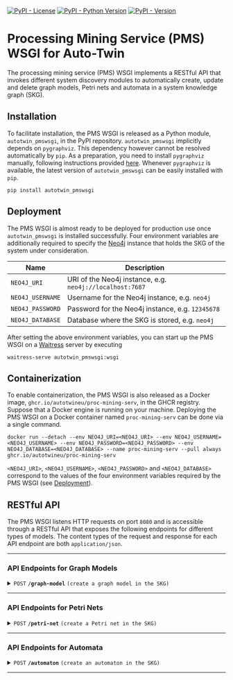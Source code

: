 [![PyPI - License](https://img.shields.io/pypi/l/autotwin_pmswsgi)](https://github.com/AutotwinEU/proc-mining-serv/blob/main/LICENSE)
[![PyPI - Python Version](https://img.shields.io/pypi/pyversions/autotwin_pmswsgi)](https://www.python.org/downloads/)
[![PyPI - Version](https://img.shields.io/pypi/v/autotwin_pmswsgi)](https://pypi.org/project/autotwin_pmswsgi/)

# Processing Mining Service (PMS) WSGI for Auto-Twin

The processing mining service (PMS) WSGI implements a RESTful API that invokes
different system discovery modules to automatically create, update and delete
graph models, Petri nets and automata in a system knowledge graph (SKG).

## Installation
To facilitate installation, the PMS WSGI is released as a Python module,
`autotwin_pmswsgi`, in the PyPI repository. `autotwin_pmswsgi` implicitly
depends on `pygraphviz`. This dependency however cannot be resolved
automatically by `pip`. As a preparation, you need to install `pygraphviz`
manually, following instructions provided
[here](https://pygraphviz.github.io/documentation/stable/install.html).
Whenever `pygraphviz` is available, the latest version of `autotwin_pmswsgi`
can be easily installed with `pip`.

    pip install autotwin_pmswsgi

## Deployment
The PMS WSGI is almost ready to be deployed for production use once
`autotwin_pmswsgi` is installed successfully. Four environment variables are
additionally required to specify the [Neo4j](https://github.com/neo4j/neo4j)
instance that holds the SKG of the system under consideration.

| Name             | Description                                              |
|------------------|----------------------------------------------------------|
| `NEO4J_URI`      | URI of the Neo4j instance, e.g. `neo4j://localhost:7687` |
| `NEO4J_USERNAME` | Username for the Neo4j instance, e.g. `neo4j`            |
| `NEO4J_PASSWORD` | Password for the Neo4j instance, e.g. `12345678`         |
| `NEO4J_DATABASE` | Database where the SKG is stored, e.g. `neo4j`           |

After setting the above environment variables, you can start up the PMS WSGI on
a [Waitress](https://github.com/Pylons/waitress) server by executing

    waitress-serve autotwin_pmswsgi:wsgi

## Containerization
To enable containerization, the PMS WSGI is also released as a Docker image,
`ghcr.io/autotwineu/proc-mining-serv`, in the GHCR registry. Suppose that a
Docker engine is running on your machine. Deploying the PMS WSGI on a Docker
container named `proc-mining-serv` can be done via a single command.

    docker run --detach --env NEO4J_URI=<NEO4J_URI> --env NEO4J_USERNAME=<NEO4J_USERNAME> --env NEO4J_PASSWORD=<NEO4J_PASSWORD> --env NEO4J_DATABASE=<NEO4J_DATABASE> --name proc-mining-serv --pull always ghcr.io/autotwineu/proc-mining-serv

`<NEO4J_URI>`, `<NEO4J_USERNAME>`, `<NEO4J_PASSWORD>` and `<NEO4J_DATABASE>`
correspond to the values of the four environment variables required by the PMS
WSGI (see [Deployment](#deployment)).

## RESTful API
The PMS WSGI listens HTTP requests on port `8080` and is accessible through a
RESTful API that exposes the following endpoints for different types of models.
The content types of the request and response for each API endpoint are both
`application/json`.

--------------------------------------------------------------------------------

### API Endpoints for Graph Models

<details>
    <summary>
        <code>POST</code>
        <code><b>/graph-model</b></code>
        <code>(create a graph model in the SKG)</code>
    </summary>
    <br/>

**Parameters**
> None

**Body**
> Definition
>
> | Name                       | Type                    | Default      | Description                                                       |
> |----------------------------|-------------------------|--------------|-------------------------------------------------------------------|
> | `name`                     | `string`                | `"System"`   | Name of the system to be discovered                               |
> | `version`                  | `string`                | `""`         | Version of the system to be discovered                            |
> | `neo4j:interval`           | `array[number\|string]` | `[0.0, 0.0]` | Interval of the event log to be used                              |
> | `model:time_unit`          | `string`                | `"s"`        | Unified time unit of algorithm and model parameters               |
> | `model:operation:io_ratio` | `number`                | `1.5`        | Minimum ratio of input to output for an ATTACH/COMPOSE operation  |
> | `model:operation:co_ratio` | `number`                | `0.5`        | Minimum ratio of cross to output for an ATTACH/ORDINARY operation |
> | `model:operation:oi_ratio` | `number`                | `1.5`        | Minimum ratio of output to input for a DETACH/DECOMPOSE operation |
> | `model:operation:ci_ratio` | `number`                | `0.5`        | Minimum ratio of cross to input for a DETACH/ORDINARY operation   |
> | `model:formula:ratio`      | `number`                | `0.0`        | Minimum ratio of a formula to the primary one                     |
> | `model:delays:seize`       | `number\|string`        | `0.0`        | Maximum delay in seizing a queued part                            |
> | `model:delays:release`     | `number\|string`        | `0.0`        | Maximum delay in releasing a blocked part                         |
> | `model:cdf:points`         | `number`                | `100`        | Maximum number of points in a CDF                                 |

> Example
> ```json
> {
>     "name": "Pizza Line",
>     "version": "V4",
>     "neo4j": {
>         "interval": [0, 500000000]
>     },
>     "model": {
>         "time_unit": "ms",
>         "operation": {
>             "io_ratio": 1.5,
>             "co_ratio": 0.5,
>             "oi_ratio": 1.5,
>             "ci_ratio": 0.5
>         },
>         "formula": {
>             "ratio": 0.06
>         },
>         "delays": {
>             "seize": 30000,
>             "release": 0
>         },
>         "cdf": {
>             "points": 100
>         }
>     }
> }
> ```

**Response**
> Code: 201

> Definition
> 
> | Name       | Type     | Description                     |
> |------------|----------|---------------------------------|
> | `model_id` | `string` | ID of the generated graph model |

> Example
> ```json
> {
>     "model_id": "4:d44864fe-b050-4f74-8157-60d999e3580b:620887"
> }
> ```

</details>

--------------------------------------------------------------------------------

### API Endpoints for Petri Nets

<details>
    <summary>
        <code>POST</code>
        <code><b>/petri-net</b></code>
        <code>(create a Petri net in the SKG)</code>
    </summary>
    <br/>

**Parameters**
> None

**Body**
> Definition
>
> | Name                       | Type                    | Default      | Description                                                       |
> |----------------------------|-------------------------|--------------|-------------------------------------------------------------------|
> | `name`                     | `string`                | `"System"`   | Name of the system to be discovered                               |
> | `version`                  | `string`                | `""`         | Version of the system to be discovered                            |
> | `neo4j:interval`           | `array[number\|string]` | `[0.0, 0.0]` | Interval of the event log to be used                              |
> | `model:operation:io_ratio` | `number`                | `1.5`        | Minimum ratio of input to output for an ATTACH/COMPOSE operation  |
> | `model:operation:co_ratio` | `number`                | `0.5`        | Minimum ratio of cross to output for an ATTACH/ORDINARY operation |
> | `model:operation:oi_ratio` | `number`                | `1.5`        | Minimum ratio of output to input for a DETACH/DECOMPOSE operation |
> | `model:operation:ci_ratio` | `number`                | `0.5`        | Minimum ratio of cross to input for a DETACH/ORDINARY operation   |
> | `model:formula:ratio`      | `number`                | `0.0`        | Minimum ratio of a formula to the primary one                     |

> Example
> ```json
> {
>     "name": "Pizza Line",
>     "version": "V4",
>     "neo4j": {
>         "interval": [0, 500000000]
>     },
>     "model": {
>         "operation": {
>             "io_ratio": 1.5,
>             "co_ratio": 0.5,
>             "oi_ratio": 1.5,
>             "ci_ratio": 0.5
>         },
>         "formula": {
>             "ratio": 0.06
>         }
>     }
> }
> ```

**Response**
> Code: 201

> Definition
> 
> | Name       | Type     | Description                   |
> |------------|----------|-------------------------------|
> | `model_id` | `string` | ID of the generated Petri net |

> Example
> ```json
> {
>     "model_id": "4:31f61bae-dad6-4cda-bb63-d4700847dea5:620887"
> }
> ```

</details>

--------------------------------------------------------------------------------

### API Endpoints for Automata

<details>
    <summary>
        <code>POST</code>
        <code><b>/automaton</b></code>
        <code>(create an automaton in the SKG)</code>
    </summary>
    <br/>

**Parameters**
> None

**Body**
> Definition
>
> | Name                       | Type                    | Default      | Description                            |
> |----------------------------|-------------------------|--------------|----------------------------------------|
> | `name`                     | `string`                | `"System"`   | Name of the system to be discovered    |
> | `version`                  | `string`                | `""`         | Version of the system to be discovered |
> | `neo4j:interval`           | `array[number\|string]` | `[0.0, 0.0]` | Interval of the event log to be used   |
> | `model:pov`                | `string`                | `"item"`     | Point of view to be focused on         |

**Response**
> Code: 201

> Definition
> 
> | Name       | Type     | Description                   |
> |------------|----------|-------------------------------|
> | `model_id` | `string` | ID of the generated automaton |

> Example
> ```json
> {
>     "model_id": "4:31f61bae-dad6-4cda-bb63-d4700847dea5:620887"
> }
> ```

</details>

--------------------------------------------------------------------------------
